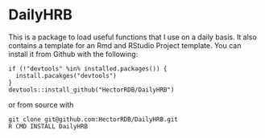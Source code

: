 # DailyHRB

This is a package to load useful functions that I use on a daily basis. It also contains a template for an Rmd and RStudio Project template.
You can install it from Github with the following:

```{r}
if (!"devtools" %in% installed.packages()) {
  install.pacakges("devtools")
}
devtools::install_github("HectorRDB/DailyHRB")
```
or from source with 

```{bash}
git clone git@github.com:HectorRDB/DailyHRB.git
R CMD INSTALL DailyHRB
```
